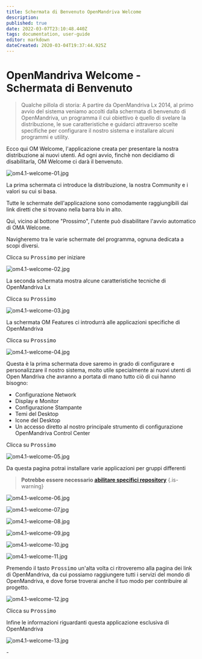```yaml
---
title: Schermata di Benvenuto OpenMandriva Welcome
description: 
published: true
date: 2022-03-07T23:10:48.440Z
tags: documentation, user-guide
editor: markdown
dateCreated: 2020-03-04T19:37:44.925Z
---
```


# OpenMandriva Welcome - Schermata di Benvenuto

> Qualche pillola di storia:
> A partire da OpenMandriva Lx 2014, al primo avvio del sistema veniamo accolti dalla schermata di benvenuto di OpenMandriva, un programma il cui obiettivo è quello di svelare la distribuzione, le sue caratteristiche e guidarci attraverso scelte specifiche per configurare il nostro sistema e installare alcuni programmi e utility.


Ecco qui OM Welcome, l'applicazione creata per presentare la nostra distribuzione ai nuovi utenti.
Ad ogni avvio, finchè non decidiamo di disabilitarla, OM Welcome ci darà il benvenuto.

![om4.1-welcome-01.jpg](/images/om4.1-welcome-01.jpg)

La prima schermata ci introduce la distribuzione, la nostra Community e i valori su cui si basa.

Tutte le schermate dell'applicazione sono comodamente raggiungibili dai link diretti che si trovano nella barra blu in alto.

Qui, vicino al bottone "Prossimo", l'utente può disabilitare l'avvio automatico di OMA Welcome.

Navigheremo tra le varie schermate del programma, ognuna dedicata a scopi diversi.

Clicca su <kbd>Prossimo</kbd> per iniziare

![om4.1-welcome-02.jpg](/images/om4.1-welcome-02.jpg)

La seconda schermata mostra alcune caratteristiche tecniche di OpenMandriva Lx

Clicca su <kbd>Prossimo</kbd>

![om4.1-welcome-03.jpg](/images/om4.1-welcome-03.jpg)

La schermata OM Features ci introdurrà alle applicazioni specifiche di OpenMandriva

Clicca su <kbd>Prossimo</kbd>

![om4.1-welcome-04.jpg](/images/om4.1-welcome-04.jpg)

Questa è la prima schermata dove saremo in grado di configurare e personalizzare il nostro sistema, molto utile specialmente ai nuovi utenti di Open Mandriva che avranno a portata di mano tutto ciò di cui hanno bisogno:

- Configurazione Network
- Display e Monitor 
- Configurazione Stampante 
- Temi del Desktop
- Icone del Desktop
- Un accesso diretto al nostro principale strumento di configurazione OpenMandriva Control Center 

 Clicca su <kbd>Prossimo</kbd>

![om4.1-welcome-05.jpg](/images/om4.1-welcome-05.jpg)

Da questa pagina potrai installare varie applicazioni per gruppi differenti


> **Potrebbe essere necessario [abilitare specifici repository](/doc/repositories_tldr)**
{.is-warning}

![om4.1-welcome-06.jpg](/images/om4.1-welcome-06.jpg)

![om4.1-welcome-07.jpg](/images/om4.1-welcome-07.jpg)

![om4.1-welcome-08.jpg](/images/om4.1-welcome-08.jpg)

![om4.1-welcome-09.jpg](/images/om4.1-welcome-09.jpg)

![om4.1-welcome-10.jpg](/images/om4.1-welcome-10.jpg)

![om4.1-welcome-11.jpg](/images/om4.1-welcome-11.jpg)

Premendo il tasto <kbd>Prossimo</kbd> un'alta volta ci ritroveremo alla pagina dei link di OpenMandriva, da cui possiamo raggiungere tutti i servizi del mondo di OpenMandriva, e dove forse troverai anche il tuo modo per contribuire al progetto.

![om4.1-welcome-12.jpg](/images/om4.1-welcome-12.jpg)

Clicca su <kbd>Prossimo</kbd>

Infine le informazioni riguardanti questa applicazione esclusiva di OpenMandriva

![om4.1-welcome-13.jpg](/images/om4.1-welcome-13.jpg)

\-

